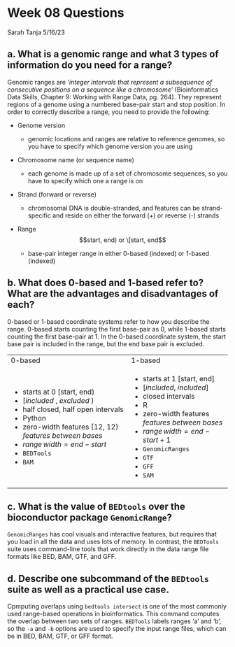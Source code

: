 Week 08 Questions
================
Sarah Tanja
5/16/23

## 

## **a. What is a genomic range and what 3 types of information do you need for a range?**

Genomic ranges are *‘integer intervals that represent a subsequence of
consecutive positions on a sequence like a chromosome’* (Bioinformatics
Data Skills, Chapter 9: Working with Range Data, pg. 264). They
represent regions of a genome using a numbered base-pair start and stop
position. In order to correctly describe a range, you need to provide
the following:

- Genome version

  - genomic locations and ranges are relative to reference genomes, so
    you have to specify which genome version you are using

- Chromosome name (or sequence name)

  - each genome is made up of a set of chromosome sequences, so you have
    to specify which one a range is on

- Strand (forward or reverse)

  - chromosomal DNA is double-stranded, and features can be
    strand-specific and reside on either the forward (+) or reverse (-)
    strands

- Range $$start, end) or \[start, end$$

  - base-pair integer range in either 0-based (indexed) or 1-based
    (indexed)

## **b. What does 0-based and 1-based refer to? What are the advantages and disadvantages of each?**

0-based or 1-based coordinate systems refer to how you describe the
range. 0-based starts counting the first base-pair as 0, while 1-based
starts counting the first base-pair at 1. In the 0-based coordinate
system, the start base pair is included in the range, but the end base
pair is excluded.

<table>
<colgroup>
<col style="width: 54%" />
<col style="width: 45%" />
</colgroup>
<tbody>
<tr class="odd">
<td>0-based</td>
<td>1-based</td>
</tr>
<tr class="even">
<td><ul>
<li>starts at 0 [start, end)</li>
<li>[<em>included</em> , <em>excluded</em> )</li>
<li>half closed, half open intervals</li>
<li>Python</li>
<li>zero-width features [12, 12) <em>features between bases</em></li>
<li><span
class="math inline"><em>r</em><em>a</em><em>n</em><em>g</em><em>e</em> <em>w</em><em>i</em><em>d</em><em>t</em><em>h</em> = <em>e</em><em>n</em><em>d</em> − <em>s</em><em>t</em><em>a</em><em>r</em><em>t</em></span></li>
<li><code>BEDTools</code></li>
<li><code>BAM</code></li>
</ul></td>
<td><ul>
<li>starts at 1 [start, end]</li>
<li>[<em>included</em>, <em>included</em>]</li>
<li>closed intervals</li>
<li>R</li>
<li>zero-width features <em>features between bases</em></li>
<li><span
class="math inline"><em>r</em><em>a</em><em>n</em><em>g</em><em>e</em> <em>w</em><em>i</em><em>d</em><em>t</em><em>h</em> = <em>e</em><em>n</em><em>d</em> − <em>s</em><em>t</em><em>a</em><em>r</em><em>t</em> + 1</span></li>
<li><code>GenomicRanges</code></li>
<li><code>GTF</code></li>
<li><code>GFF</code></li>
<li><code>SAM</code></li>
</ul></td>
</tr>
</tbody>
</table>

## **c. What is the value of `BEDtools` over the bioconductor package `GenomicRange`?**

`GenomicRanges` has cool visuals and interactive features, but requires
that you load in all the data and uses lots of memory. In contrast, the
`BEDTools` suite uses command-line tools that work directly in the data
range file formats like BED, BAM, GTF, and GFF.

## **d. Describe one subcommand of the `BEDtools` suite as well as a practical use case.**

Cpmputing overlaps using `bedtools intersect` is one of the most
commonly used range-based operations in bioinformatics. This command
computes the overlap between two sets of ranges. `BEDTools` labels
ranges ‘a’ and ‘b’, so the `-a` and `-b` options are used to specify the
input range files, which can be in BED, BAM, GTF, or GFF format.

